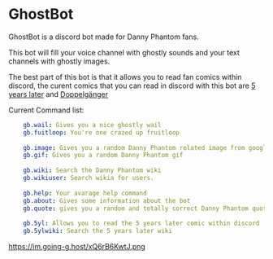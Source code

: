 <style>
  body {
  	background: url("https://ghostbot.duncte123.me/img/dp__ghost_zone_background_by_mistyphantom.png") no-repeat !important;
   	background-size:cover !important;
  }
  .column p {
  	color:white !important;
  }
  .bot-name, #createdby, .bot-description {
  	color: white !important;
  }
  .color-medium-blue {
  	color:#8695ce;
  }
   .color-medium-blue:hover {
  	color:#8695ce;
  }
  #botprofiletitle {
  	color: black !important;
  }
#menu {
    background-color: transparent !important;
    /* box-shadow: 0 0 8px rgba(65, 68, 99, .8); */
}
.lib a {
    color: ghostwhite !important;
}
  span.servers {
  	background: #4BB020;
  }
  /*#menu {
  	background-color: #4BB020 !important;
  	box-shadow: 0 0 8px rgba(65, 68, 99, .8);
  } */
  .grow,
  .grow-less,
  .grow-more,
  .smooth {
  	transition: all .2s ease-in-out;
  }

.grow:hover {
    transform: scale(1.1);
 }

.grow-less:hover {
	transform: scale(1.05);
}

.grow-more:hover {
	transform: scale(1.2);
}

#bot-stats {
 	display: none; 
 }
</style>
# GhostBot
GhostBot is a discord bot made for Danny Phantom fans.

This bot will fill your voice channel with ghostly sounds and your text channels with ghostly images.

The best part of this bot is that it allows you to read fan comics within discord, 
the curent comics that you can read in discord with this bot are [5 years later](https://www.kurothewebsite.com/5yearslater) and [Doppelgänger](http://doppelgangercomic.tumblr.com/)

Current Command list:
```yaml
    gb.wail: Gives you a nice ghostly wail
    gb.fuitloop: You're one crazed up fruitloop
    
    gb.image: Gives you a random Danny Phantom related image from google
    gb.gif: Gives you a random Danny Phantom gif
    
    gb.wiki: Search the Danny Phantom wiki
    gb.wikiuser: Search wikia for users.
    
    gb.help: Your avarage help command
    gb.about: Gives some information about the bot
    gb.quote: gives you a random and totally correct Danny Phantom quote
    
    gb.5yl: Allows you to read the 5 years later comic within discord
    gb.5ylwiki: Search the 5 years later wiki
```

https://im.going-g.host/xQ6rB6KwtJ.png
